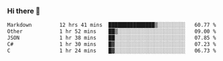 ### Hi there 👋

<!--
**WShiBin/WShiBin** is a ✨ _special_ ✨ repository because its `README.md` (this file) appears on your GitHub profile.

Here are some ideas to get you started:

- 🔭 I’m currently working on ...
- 🌱 I’m currently learning ...
- 👯 I’m looking to collaborate on ...
- 🤔 I’m looking for help with ...
- 💬 Ask me about ...
- 📫 How to reach me: ...
- 😄 Pronouns: ...
- ⚡ Fun fact: ...
-->

<!--START_SECTION:waka-->

```txt
Markdown         12 hrs 41 mins  ███████████████▒░░░░░░░░░   60.77 %
Other            1 hr 52 mins    ██▒░░░░░░░░░░░░░░░░░░░░░░   09.00 %
JSON             1 hr 38 mins    ██░░░░░░░░░░░░░░░░░░░░░░░   07.85 %
C#               1 hr 30 mins    █▓░░░░░░░░░░░░░░░░░░░░░░░   07.23 %
C                1 hr 24 mins    █▓░░░░░░░░░░░░░░░░░░░░░░░   06.73 %
```

<!--END_SECTION:waka-->
